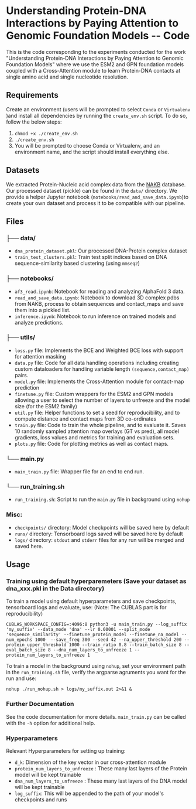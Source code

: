 # Understanding Protein-DNA Interactions by Paying Attention to Genomic Foundation Models -- Code

This is the code corresponding to the experiments conducted for the work "Understanding Protein-DNA Interactions by Paying Attention to Genomic Foundation Models" where we use the ESM2 and GPN foundation models coupled with a Cross-Attention module to learn Protein-DNA contacts at single amino acid and single nucleotide resolution. 

## Requirements

Create an environment (users will be prompted to select `Conda` or `Virtualenv` )and install all dependencies by running the `create_env.sh` script. To do so, follow the below steps:
1. `chmod +x ./create_env.sh`
2. `./create_env.sh`
3. You will be prompted to choose Conda or Virtualenv, and an environment name, and the script should install everything else.
  

## Datasets

We extracted Protein-Nucleic acid complex data from the [NAKB](https://www.nakb.org/) database. Our processed dataset (pickle) can be found in the `data/` directory. We provide a helper Jupyter notebook (`notebooks/read_and_save_data.ipynb`)to create your own dataset and process it to be compatible with our pipeline. 

## Files


### ├── data/
- `dna_protein_dataset.pkl`: Our processed DNA-Protein complex dataset
- `train_test_clusters.pkl`: Train test split indices based on DNA sequence-similarity based clustering (using `mmseq2`)

### ├── notebooks/
- `af3_read.ipynb`: Notebook for reading and analyzing AlphaFold 3 data.
- `read_and_save_data.ipynb`: Notebook to download 3D complex pdbs from NAKB, process to obtain sequences and contact_maps and save them into a pickled list. 
- `inference.ipynb`: Notebook to run inference on trained models and analyze predictions.

### ├── utils/
  - `loss.py` file: Implements the BCE and Weighted BCE loss with support for attention masking
  - `data.py` file: Code for all data handling operations including creating custom dataloaders for handling variable length `(sequence,contact_map)` pairs. 
  - `model.py` file: Implements the Cross-Attention module for contact-map prediction
  - `finetune.py` file: Custom wrappers for the ESM2 and GPN models allowing a user to select the number of layers to unfreeze and the model size (for the ESM2 family)
  - `util.py` file: Helper functions to set a seed for reproducibility, and to compute distance and contact maps from 3D co-ordinates
  - `train.py` file: Code to train the whole pipeline, and to evaluate it. Saves 10 randomly sampled attention map overlays (GT vs pred), all model gradients, loss values and metrics for training and evaluation sets. 
  - `plots.py` file: Code for plotting metrics as well as contact maps. 
    
### └── main.py   
  - `main_train.py` file: Wrapper file for an end to end run.

### └── run_training.sh
  - `run_training.sh`: Script to run the `main.py` file in background using `nohup`

### Misc:
  -  `checkpoints/` directory: Model checkpoints will be saved here by default
  -  `runs/` directory: Tensorboard logs saved will be saved here by default
  -  `logs/` directory: `stdout` and `stderr` files for any run will be merged and saved here.



## Usage

### Training using default hyperparemeters (Save your dataset as dna_xxx.pkl in the Data directory)

To train a model using default hyperparameters and save checkpoints, tensorboard logs and evaluate, use: (Note: The CUBLAS part is for reproducibility)

`CUBLAS_WORKSPACE_CONFIG=:4096:8 python3 -u main_train.py --log_suffix 'my_suffix' --data_mode 'dna' --lr 0.00001 --split_mode 'sequence_similarity' --finetune_protein_model --finetune_na_model --num_epochs 1000  --save_freq 300 --seed 42 --na_upper_threshold 200 --protein_upper_threshold 1000 --train_ratio 0.8 --train_batch_size 8 --eval_batch_size 8 --dna_num_layers_to_unfreeze 1 --protein_num_layers_to_unfreeze 1`

To train a model in the background using `nohup`, set your environment path in the `run_training.sh` file, verify the argparse agruments you want for the run and use:

`nohup ./run_nohup.sh > logs/my_suffix.out 2>&1 & `



### Further Documentation

See the code documentation for more details. `main_train.py` can be called with the
`-h` option for additional help.

### Hyperparameters

Relevant Hyperparameters for setting up training:
 - `d_k`: Dimension of the key vector in our cross-attention module
 - `protein_num_layers_to_unfreeze` : These many last layers of the Protein model will be kept trainable
 - `dna_num_layers_to_unfreeze` : These many last layers of the DNA model will be kept trainable
 - `log_suffix`: This will be appended to the path of your model's checkpoints and runs 


